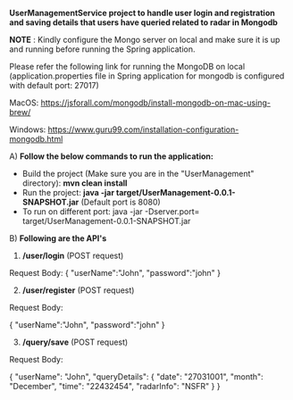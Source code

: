**UserManagementService project to handle user login and registration and saving details that users have queried related to radar in Mongodb**


**NOTE** : Kindly configure the Mongo server on local and make sure it is up and running before running the Spring application.

Please refer the following link for running the MongoDB on local (application.properties file in Spring application for mongodb is configured with default port: 27017)

MacOS: https://jsforall.com/mongodb/install-mongodb-on-mac-using-brew/

Windows: https://www.guru99.com/installation-configuration-mongodb.html


A) **Follow the below commands to run the application:**
  - Build the project (Make sure you are in the "UserManagement" directory): **mvn clean install**
  - Run the project: **java -jar target/UserManagement-0.0.1-SNAPSHOT.jar** (Default port is 8080)
  - To run on different port: java -jar -Dserver.port=<PORT> target/UserManagement-0.0.1-SNAPSHOT.jar
  
  
B) **Following are the API's**
  
   1. **/user/login** (POST request)

   Request Body:
   {
      "userName":"John",
      "password":"john"
   }

   2. **/user/register** (POST request)

   Request Body:
  
   {
      "userName":"John",
      "password":"john"
   }

  3. **/query/save** (POST request)
  
  Request Body:
  
  {
    "userName": "John",
    "queryDetails": {
        "date": "27031001",
        "month": "December",
        "time": "22432454",
        "radarInfo": "NSFR"
    }
  }
